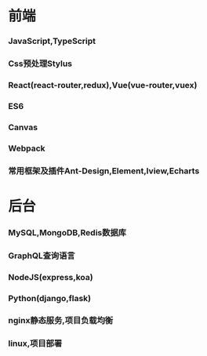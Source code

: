 # 前端
### JavaScript,TypeScript
### Css预处理Stylus
### React(react-router,redux),Vue(vue-router,vuex)
### ES6
### Canvas
### Webpack
### 常用框架及插件Ant-Design,Element,Iview,Echarts


# 后台
### MySQL,MongoDB,Redis数据库
### GraphQL查询语言
### NodeJS(express,koa)
### Python(django,flask)
### nginx静态服务,项目负载均衡
### linux,项目部署
